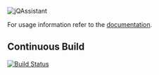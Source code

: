 ![jQAssistant](https://github.com/buschmais/jqassistant/wiki/images/logo_jqa-small.png "jQAssistant")

For usage information refer to the [documentation](http://buschmais.github.io/jqassistant/doc/1.0.0-M3/).

## Continuous Build

[![Build Status](https://travis-ci.org/buschmais/jqassistant.svg?branch=master)](https://travis-ci.org/buschmais/jqassistant)

